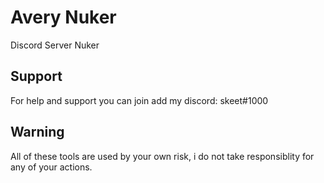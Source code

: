 # Avery Nuker
Discord Server Nuker

## Support
For help and support you can join add my discord: skeet#1000

## Warning
All of these tools are used by your own risk, i do not take responsiblity for any of your actions.
